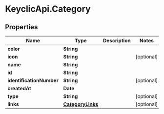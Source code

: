 # KeyclicApi.Category

## Properties
Name | Type | Description | Notes
------------ | ------------- | ------------- | -------------
**color** | **String** |  | 
**icon** | **String** |  | [optional] 
**name** | **String** |  | 
**id** | **String** |  | 
**identificationNumber** | **String** |  | [optional] 
**createdAt** | **Date** |  | 
**type** | **String** |  | [optional] 
**links** | [**CategoryLinks**](CategoryLinks.md) |  | [optional] 


